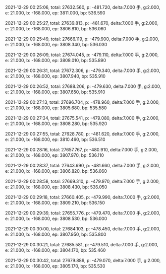 2021-12-29 00:25:06, total: 27632.560, p: -481.720, delta:7.000 手, g:2.000, e: 21.000, b: -168.000, ep: 3811.000, bp: 536.590

2021-12-29 00:25:27, total: 27639.813, p: -481.670, delta:7.000 手, g:2.000, e: 21.000, b: -168.000, ep: 3806.810, bp: 536.060

2021-12-29 00:25:49, total: 27666.119, p: -479.900, delta:7.000 手, g:2.000, e: 21.000, b: -168.000, ep: 3808.340, bp: 536.030

2021-12-29 00:26:09, total: 27674.045, p: -479.110, delta:7.000 手, g:2.000, e: 21.000, b: -168.000, ep: 3808.010, bp: 535.890

2021-12-29 00:26:31, total: 27672.306, p: -479.340, delta:7.000 手, g:2.000, e: 21.000, b: -168.000, ep: 3807.940, bp: 535.910

2021-12-29 00:26:52, total: 27688.206, p: -479.630, delta:7.000 手, g:2.000, e: 21.000, b: -168.000, ep: 3807.650, bp: 535.910

2021-12-29 00:27:13, total: 27696.704, p: -478.960, delta:7.000 手, g:2.000, e: 21.000, b: -168.000, ep: 3805.680, bp: 535.580

2021-12-29 00:27:34, total: 27675.541, p: -479.080, delta:7.000 手, g:2.000, e: 21.000, b: -168.000, ep: 3808.280, bp: 535.920

2021-12-29 00:27:55, total: 27628.780, p: -481.620, delta:7.000 手, g:2.000, e: 21.000, b: -168.000, ep: 3810.460, bp: 536.510

2021-12-29 00:28:16, total: 27657.767, p: -480.910, delta:7.000 手, g:2.000, e: 21.000, b: -168.000, ep: 3807.970, bp: 536.110

2021-12-29 00:28:37, total: 27643.690, p: -481.660, delta:7.000 手, g:2.000, e: 21.000, b: -168.000, ep: 3806.820, bp: 536.060

2021-12-29 00:28:58, total: 27669.310, p: -479.970, delta:7.000 手, g:2.000, e: 21.000, b: -168.000, ep: 3808.430, bp: 536.050

2021-12-29 00:29:18, total: 27660.405, p: -479.990, delta:7.000 手, g:2.000, e: 21.000, b: -168.000, ep: 3809.210, bp: 536.150

2021-12-29 00:29:39, total: 27655.776, p: -479.470, delta:7.000 手, g:2.000, e: 21.000, b: -168.000, ep: 3808.530, bp: 536.000

2021-12-29 00:30:00, total: 27684.103, p: -478.450, delta:7.000 手, g:2.000, e: 21.000, b: -168.000, ep: 3807.950, bp: 535.800

2021-12-29 00:30:21, total: 27685.581, p: -479.510, delta:7.000 手, g:2.000, e: 21.000, b: -168.000, ep: 3804.170, bp: 535.460

2021-12-29 00:30:42, total: 27679.889, p: -479.070, delta:7.000 手, g:2.000, e: 21.000, b: -168.000, ep: 3805.170, bp: 535.530